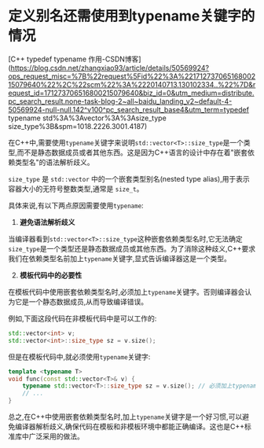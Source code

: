 # 定义别名还需使用到typename关键字的情况

[C++ typedef typename 作用-CSDN博客](https://blog.csdn.net/zhangxiao93/article/details/50569924?ops_request_misc=%7B%22request%5Fid%22%3A%22171273706516800215079640%22%2C%22scm%22%3A%2220140713.130102334..%22%7D&request_id=171273706516800215079640&biz_id=0&utm_medium=distribute.pc_search_result.none-task-blog-2~all~baidu_landing_v2~default-4-50569924-null-null.142^v100^pc_search_result_base4&utm_term=typedef typename std%3A%3Avector%3A%3Asize_type size_type%3B&spm=1018.2226.3001.4187)

在C++中,需要使用`typename`关键字来说明`std::vector<T>::size_type`是一个类型,而不是静态数据成员或者其他东西。这是因为C++语言的设计中存在着"嵌套依赖类型名"的语法解析歧义。

`size_type` 是 `std::vector` 中的一个嵌套类型别名(nested type alias),用于表示容器大小的无符号整数类型,通常是 `size_t`。



具体来说,有以下两点原因需要使用`typename`:

1. **避免语法解析歧义**

当编译器看到`std::vector<T>::size_type`这种嵌套依赖类型名时,它无法确定`size_type`是一个类型还是静态数据成员或其他东西。为了消除这种歧义,C++要求我们在依赖类型名前加上`typename`关键字,显式告诉编译器这是一个类型。

2. **模板代码中的必要性**

在模板代码中使用嵌套依赖类型名时,必须加上`typename`关键字。否则编译器会认为它是一个静态数据成员,从而导致编译错误。

例如,下面这段代码在非模板代码中是可以工作的:

```cpp
std::vector<int> v;
std::vector<int>::size_type sz = v.size();
```

但是在模板代码中,就必须使用`typename`关键字:

```cpp
template <typename T>
void func(const std::vector<T>& v) {
    typename std::vector<T>::size_type sz = v.size(); // 必须加上typename
    // ...
}
```

总之,在C++中使用嵌套依赖类型名时,加上`typename`关键字是一个好习惯,可以避免编译器解析歧义,确保代码在模板和非模板环境中都能正确编译。这也是C++标准库中广泛采用的做法。
